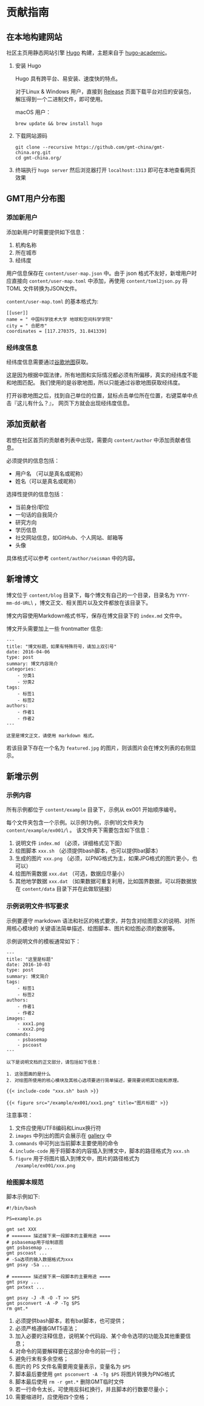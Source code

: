# 贡献指南

## 在本地构建网站

社区主页用静态网站引擎 [Hugo](https://gohugo.io/) 构建，主题来自于
[hugo-academic](https://github.com/gcushen/hugo-academic)。

1.  安装 Hugo

    Hugo 具有跨平台、易安装、速度快的特点。

    对于Linux & Windows 用户，直接到 [Release](https://github.com/gohugoio/hugo/releases)
    页面下载平台对应的安装包，解压得到一个二进制文件，即可使用。

    macOS 用户：

        brew update && brew install hugo

2.  下载网站源码

    ```
    git clone --recursive https://github.com/gmt-china/gmt-china.org.git
    cd gmt-china.org/
    ```

3.  终端执行 `hugo server` 然后浏览器打开 `localhost:1313` 即可在本地查看网页效果

## GMT用户分布图

### 添加新用户

添加新用户时需要提供如下信息：

1. 机构名称
2. 所在城市
3. 经纬度

用户信息保存在 `content/user-map.json` 中。由于 json 格式不友好，新增用户时
应直接向 `content/user-map.toml` 中添加，再使用 `content/toml2json.py` 将 TOML
文件转换为JSON文件。

`content/user-map.toml` 的基本格式为:

```
[[user]]
name = " 中国科学技术大学 地球和空间科学学院"
city = " 合肥市"
coordinates = [117.270375, 31.841339]
```

### 经纬度信息

经纬度信息需要通过[谷歌地图](http://www.google.cn/maps)获取。

这是因为根据中国法律，所有地图和实际情况都必须有所偏移，真实的经纬度不能和地图匹配。
我们使用的是谷歌地图，所以只能通过谷歌地图获取经纬度。

打开谷歌地图之后，找到自己单位的位置，鼠标点击单位所在位置，右键菜单中点击『这儿有什么？』，
网页下方就会出现经纬度信息。

## 添加贡献者

若想在社区首页的贡献者列表中出现，需要向 `content/author` 中添加贡献者信息。

必须提供的信息包括：

- 用户名 （可以是真名或昵称）
- 姓名（可以是真名或昵称）

选择性提供的信息包括：

- 当前身份/职位
- 一句话的自我简介
- 研究方向
- 学历信息
- 社交网站信息，如GitHub、个人网站、邮箱等
- 头像

具体格式可以参考 `content/author/seisman` 中的内容。

## 新增博文

博文位于 `content/blog` 目录下，每个博文有自己的一个目录，目录名为
`YYYY-mm-dd-URL`\ ，博文正文、相关图片以及文件都放在该目录下。

博文内容使用Markdown格式书写，保存在博文目录下的 `index.md` 文件中。

博文开头需要加上一些 frontmatter 信息:
```
---
title: "博文标题，如果有特殊符号，请加上双引号"
date: 2016-04-06
type: post
summary: 博文内容简介
categories:
    - 分类1
    - 分类2
tags:
    - 标签1
    - 标签2
authors:
    - 作者1
    - 作者2
---

这里是博文正文，请使用 markdown 格式。
```

若该目录下存在一个名为 `featured.jpg` 的图片，则该图片会在博文列表的右侧显示。

## 新增示例

### 示例内容

所有示例都位于 `content/example` 目录下，示例从 ex001 开始顺序编号。

每个文件夹包含一个示例。以示例1为例，示例1的文件夹为 `content/example/ex001/`\ 。
该文件夹下需要包含如下信息：

1.  说明文件 `index.md` （必须，详细格式见下面）
2.  绘图脚本 `xxx.sh` （必须提供bash脚本，也可以提供bat脚本）
3.  生成的图片 `xxx.png` （必须，以PNG格式为主，如果JPG格式的图片更小，也可以）
4.  绘图所需数据 `xxx.dat` （可选，数据应尽量小）
5.  其他地学数据 `xxx.dat` （如果数据可重复利用，比如国界数据，可以将数据放在
    `content/data` 目录下并在此做软链接）

### 示例说明文件书写要求

示例要遵守 markdown 语法和社区的格式要求，并包含对绘图意义的说明、对所用核心模块的
关键语法简单描述、绘图脚本、图片和绘图必须的数据等。

示例说明文件的模板通常如下：
```
---
title: "这里是标题"
date: 2016-10-03
type: post
summary: 博文简介
tags:
    - 标签1
    - 标签2
authors:
    - 作者1
    - 作者2
images:
    - xxx1.png
    - xxx2.png
commands:
    - psbasemap
    - pscoast
---

以下是说明文档的正文部分，请包括如下信息：

1. 这张图画的是什么
2. 对绘图所使用的核心模块及其核心选项要进行简单描述，要简要说明其功能和原理。

{{< include-code "xxx.sh" bash >}}

{{< figure src="/example/ex001/xxx1.png" title="图片标题" >}}
```

注意事项：

1. 文件应使用UTF8编码和Linux换行符
2. `images` 中列出的图片会展示在 [gallery](http://gmt-china.org/gallery/) 中
3. `commands` 中可列出当前脚本主要使用的命令
3. `include-code` 用于将脚本的内容插入到博文中，脚本的路径格式为 `xxx.sh`
5. `figure` 用于将图片插入到博文中，图片的路径格式为 `/example/ex001/xxx.png`

### 绘图脚本规范

脚本示例如下:
```
#!/bin/bash

PS=example.ps

gmt set XXX
# ======= 描述接下来一段脚本的主要用途 ====
# psbasemap用于绘制底图
gmt psbasemap ...
gmt pscoast ...
# -Sa选项的输入数据格式为xxx
gmt psxy -Sa ...

# ======= 描述接下来一段脚本的主要用途 ====
gmt psxy ...
gmt pxtext ...

gmt psxy -J -R -O -T >> $PS
gmt psconvert -A -P -Tg $PS
rm gmt.*
```

1. 必须提供bash脚本，若有bat脚本，也可提供；
2. 必须严格遵循GMT5语法；
3. 加入必要的注释信息，说明某个代码段、某个命令选项的功能及其他重要信息；
4. 对命令的简要解释要在这部分命令的前一行；
5. 避免行末有多余空格；
6. 图片的 PS 文件名需要用变量表示，变量名为 `$PS`
7. 脚本最后要使用 `gmt psconvert -A -Tg $PS` 将图片转换为PNG格式
8. 脚本最后使用 `rm -r gmt.*` 删除GMT临时文件
9. 若一行命令太长，可使用反斜杠换行，并且脚本的行数要尽量小；
10. 需要缩进时，应使用四个空格；
